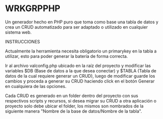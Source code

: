 # WRKGRPPHP
Un generador hecho en PHP puro que toma como base una tabla de datos y crea un CRUD automatizado para ser adaptado o utilizado en cualquier sistema web.

INSTRUCCIONES

Actualmente la herramienta necesita obligatorio un primarykey en la tabla a utilizar, esto para poder generar la batería de forma correcta. 

Ir al archivo valconfig.php ubicado en la raíz del proyecto y modificar las variables $DB (Base de datos a la que desea conectar) y $TABLA (Tabla de datos de la cual requiere generar un CRUD), luego de modificar guarde los cambios y proceda a generar su CRUD haciendo click en el botón Generar en cualquiera de las opciones.

Cada CRUD es generado en un folder dentro del proyecto con sus respectivos scripts y recursos, si desea migrar su CRUD a otra aplicación o proyecto solo debe ubicar el folder, los mismos son nombrados de la siguiente manera "Nombre de la base de datos/Nombre de la tabla".
